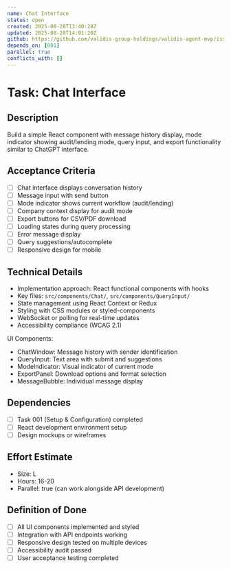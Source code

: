 ```yaml
---
name: Chat Interface
status: open
created: 2025-08-28T13:40:28Z
updated: 2025-08-28T14:01:20Z
github: https://github.com/validis-group-holdings/validis-agent-mvp/issues/7
depends_on: [001]
parallel: true
conflicts_with: []
---
```


# Task: Chat Interface

## Description
Build a simple React component with message history display, mode indicator showing audit/lending mode, query input, and export functionality similar to ChatGPT interface.

## Acceptance Criteria
- [ ] Chat interface displays conversation history
- [ ] Message input with send button
- [ ] Mode indicator shows current workflow (audit/lending)
- [ ] Company context display for audit mode
- [ ] Export buttons for CSV/PDF download
- [ ] Loading states during query processing
- [ ] Error message display
- [ ] Query suggestions/autocomplete
- [ ] Responsive design for mobile

## Technical Details
- Implementation approach: React functional components with hooks
- Key files: `src/components/Chat/`, `src/components/QueryInput/`
- State management using React Context or Redux
- Styling with CSS modules or styled-components
- WebSocket or polling for real-time updates
- Accessibility compliance (WCAG 2.1)

UI Components:
- ChatWindow: Message history with sender identification
- QueryInput: Text area with submit and suggestions
- ModeIndicator: Visual indicator of current mode
- ExportPanel: Download options and format selection
- MessageBubble: Individual message display

## Dependencies
- [ ] Task 001 (Setup & Configuration) completed
- [ ] React development environment setup
- [ ] Design mockups or wireframes

## Effort Estimate
- Size: L
- Hours: 16-20
- Parallel: true (can work alongside API development)

## Definition of Done
- [ ] All UI components implemented and styled
- [ ] Integration with API endpoints working
- [ ] Responsive design tested on multiple devices
- [ ] Accessibility audit passed
- [ ] User acceptance testing completed
